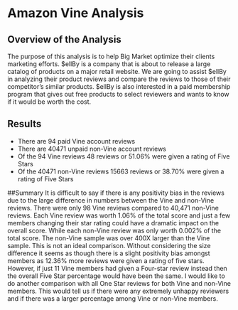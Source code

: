 # Amazon Vine Analysis

## Overview of the Analysis

The purpose of this analysis is to help Big Market optimize their clients marketing efforts. $ellBy is a company that is about to release a large catalog of products on a major retail website. We are going to assist $ellBy in analyzing their product reviews and compare the reviews to those of their competitor’s similar products. $ellBy is also interested in a paid membership program that gives out free products to select reviewers and wants to know if it would be worth the cost. 


## Results
* There are 94 paid Vine account reviews
* There are 40471 unpaid non-Vine account reviews
* Of the 94 Vine reviews 48 reviews or 51.06% were given a rating of Five Stars
* Of the 40471 non-Vine reviews 15663 reviews or 38.70% were given a rating of Five Stars


##Summary
It is difficult to say if there is any positivity bias in the reviews due to the large difference in numbers between the Vine and non-Vine reviews. There were only 98 Vine reviews compared to 40,471 non-Vine reviews. Each Vine review was worth 1.06% of the total score and just a few members changing their star rating could have a dramatic impact on the overall score. While each non-Vine review was only worth 0.002% of the total score. The non-Vine sample was over 400X larger than the Vine sample. This is not an ideal comparison. Without considering the size difference it seems as though there is a slight positivity bias amongst members as 12.36% more reviews were given a rating of five stars. However, if just 11 Vine members had given a Four-star review instead then the overall Five Star percentage would have been the same. 
I would like to do another comparison with all One Star reviews for both Vine and non-Vine members. This would tell us if there were any extremely unhappy reviewers and if there was a larger percentage among Vine or non-Vine members. 
